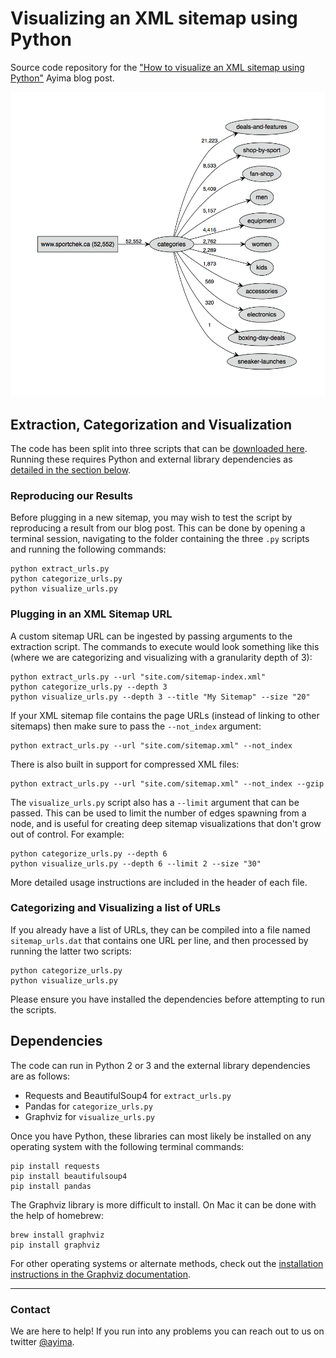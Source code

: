 # Visualizing an XML sitemap using Python

Source code repository for the ["How to visualize an XML sitemap using Python"](https://www.ayima.com/guides/how-to-visualize-an-xml-sitemap-using-python.html) Ayima blog post.

![](IPython-notebook/static/sitemap_graph_2_layer.png)

## Extraction, Categorization and Visualization

The code has been split into three scripts that can be [downloaded here](https://github.com/Ayima/sitemap-visualization-tool/archive/master.zip). Running these requires Python and external library dependencies as [detailed in the section below](#dependencies).

### Reproducing our Results

Before plugging in a new sitemap, you may wish to test the script by reproducing a result from our blog post. This can be done by opening a terminal session, navigating to the folder containing the three `.py` scripts and running the following commands:

```
python extract_urls.py   
python categorize_urls.py   
python visualize_urls.py   
```

### Plugging in an XML Sitemap URL

A custom sitemap URL can be ingested by passing arguments to the extraction script. The commands to execute would look something like this (where we are categorizing and visualizing with a granularity depth of 3):

```
python extract_urls.py --url "site.com/sitemap-index.xml"   
python categorize_urls.py --depth 3   
python visualize_urls.py --depth 3 --title "My Sitemap" --size "20"   
```

If your XML sitemap file contains the page URLs (instead of linking to other sitemaps) then make sure to pass the `--not_index` argument:

```
python extract_urls.py --url "site.com/sitemap.xml" --not_index
```

There is also built in support for compressed XML files:

```
python extract_urls.py --url "site.com/sitemap.xml" --not_index --gzip
```

The `visualize_urls.py` script also has a `--limit` argument that can be passed. This can be used to limit the number of edges spawning from a node, and is useful for creating deep sitemap visualizations that don't grow out of control. For example:

```
python categorize_urls.py --depth 6   
python visualize_urls.py --depth 6 --limit 2 --size "30"   
```

More detailed usage instructions are included in the header of each file.

### Categorizing and Visualizing a list of URLs

If you already have a list of URLs, they can be compiled into a file named `sitemap_urls.dat` that contains one URL per line, and then processed by running the latter two scripts:

```
python categorize_urls.py   
python visualize_urls.py   
```

Please ensure you have installed the dependencies before attempting to run the scripts.

<a name="dependencies"></a>
## Dependencies

The code can run in Python 2 or 3 and the external library dependencies are as follows:

 - Requests and BeautifulSoup4 for `extract_urls.py`
 - Pandas for `categorize_urls.py`
 - Graphviz for `visualize_urls.py`

Once you have Python, these libraries can most likely be installed on any operating system with the following terminal commands:

```
pip install requests   
pip install beautifulsoup4   
pip install pandas   
```

The Graphviz library is more difficult to install. On Mac it can be done with the help of homebrew:

```
brew install graphviz   
pip install graphviz   
```

For other operating systems or alternate methods, check out the [installation instructions in the Graphviz documentation](http://graphviz.readthedocs.io/en/latest/manual.html).

___
### Contact

We are here to help! If you run into any problems you can reach out to us on twitter [@ayima](http://twitter.com/ayima).
